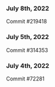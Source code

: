 ### July 8th, 2022

Commit #219418

### July 5th, 2022

Commit #314353


### July 4th, 2022

Commit #72281
